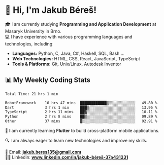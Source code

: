 # 👋 Hi, I'm Jakub Béreš!

🎓 I am currently studying **Programming and Application Development** at Masaryk University in Brno.  
💻 I have experience with various programming languages and technologies, including:  
   - **Languages:** Python, C, Java, C#, Haskell, SQL, Bash ...  
   - **Web Technologies:** HTML, CSS, React, JavaScript, TypeScript  
   - **Tools & Platforms:** Git, Unix/Linux, Autodesk Inventor

## 📊 My Weekly Coding Stats
<!--START_SECTION:waka-->

```txt
Total Time: 21 hrs 1 min

RobotFramework    10 hrs 47 mins  ████████████▒░░░░░░░░░░░░   49.80 %
Dart              3 hrs 1 min     ███▒░░░░░░░░░░░░░░░░░░░░░   13.95 %
TypeScript        2 hrs 11 mins   ██▓░░░░░░░░░░░░░░░░░░░░░░   10.11 %
Python            2 hrs 8 mins    ██▒░░░░░░░░░░░░░░░░░░░░░░   09.89 %
Other             37 mins         ▓░░░░░░░░░░░░░░░░░░░░░░░░   02.91 %
```

<!--END_SECTION:waka-->

🚀 I am currently learning **Flutter** to build cross-platform mobile applications.  

🔍 I am always eager to learn new technologies and improve my skills.  

📩 Email:        **jakub.beres135@gmail.com**  
🧑‍💻 Linkedin:     **www.linkedin.com/in/jakub-béreš-37a431331**


